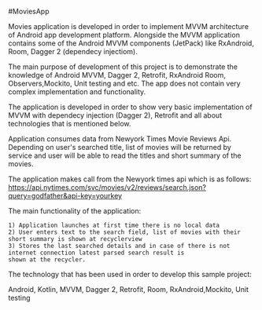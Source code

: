 #MoviesApp

Movies application is developed in order to implement MVVM architecture of Android app development platform. Alongside the MVVM
application contains some of the Android MVVM components (JetPack) like RxAndroid, Room, Dagger 2 (dependecy injectiom).

The main purpose of development of this project is to demonstrate the knowledge of Android MVVM, Dagger 2, Retrofit, RxAndroid
Room, Observers,Mockito, Unit testing and etc. The app does not contain very complex implementation and functionality. 

The application is developed in order to show very basic implementation of MVVM with dependecy injection (Dagger 2), Retrofit 
and all about technologies that is mentioned below. 

Application consumes data from Newyork Times Movie Reviews Api. Depending on user's searched title, list of movies
will be returned by service and user will be able to read the titles and short summary of the movies.

The application makes call from the Newyork times api which is as follows:
https://api.nytimes.com/svc/movies/v2/reviews/search.json?query=godfather&api-key=yourkey

The main functionality of the application:

    1) Application launches at first time there is no local data
    2) User enters text to the search field, list of movies with their short summary is shown at recyclerview
    3) Stores the last searched details and in case of there is not internet connection latest parsed search result is 
    shown at the recycler.
    
    
The technology that has been used in order to develop this sample project:     

Android, Kotlin, MVVM, Dagger 2, Retrofit, Room, RxAndroid,Mockito, Unit testing
